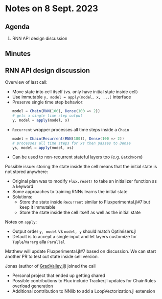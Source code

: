 # Notes on 8 Sept. 2023

## Agenda

1. RNN API design discussion

## Minutes

## RNN API design discussion

Overview of last call:
- Move state into cell itself (vs. only have initial state inside cell)
- Use immutable `y, model = apply(model, x, ...)` interface
- Preserve single time step behavior:
  ```julia
  model = Chain(RNN(100), Dense(100 => 2))
  # gets a single time step output
  y, model = apply(model, x)
  ```
- `Recurrent` wrapper processes all time steps inside a `Chain`
  ```julia
  model = Chain(Recurrent(RNN(100)), Dense(100 => 2))
  # processes all time steps for xs then passes to Dense
  ys, model = apply(model, xs)
  ```
- Can be used to non-recurrent stateful layers too (e.g. `BatchNorm`)

Possible issue: storing the state inside the cell means that the initial state is not stored anywhere:
- Original plan was to modify `Flux.reset!` to take an initializer function as a keyword
- Some approaches to training RNNs learns the initial state
- Solutions:
    - Store the state inside `Recurrent` similar to Fluxperimental.jl#7 but keep it immutable
    - Store the state inside the cell itself as well as the initial state

Notes on `apply`:
- Output order `y, model` vs `model, y` should match Optimisers.jl
- Default is to accept a single input and let layers customize for `Tuple`/`Vararg` alla `Parallel`

Matthew will update Fluxperimental.jl#7 based on discussion. We can start another PR to test out state inside cell version.

Jonas (author of [GradValley.jl](https://github.com/jonas208/GradValley.jl)) joined the call
- Personal project that ended up getting shared
- Possible contributions to Flux include Tracker.jl updates for ChainRules overload generation
- Additional contribution to NNlib to add a LoopVectorization.jl extension
